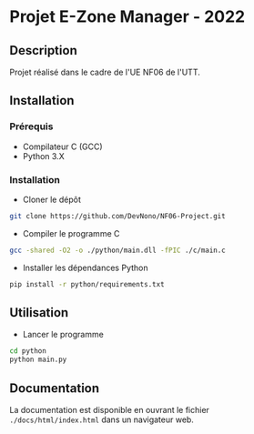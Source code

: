# Projet E-Zone Manager - 2022

## Description

Projet réalisé dans le cadre de l'UE NF06 de l'UTT.

## Installation

### Prérequis

- Compilateur C (GCC)
- Python 3.X

### Installation

- Cloner le dépôt
```bash
git clone https://github.com/DevNono/NF06-Project.git
```
- Compiler le programme C
```bash
gcc -shared -O2 -o ./python/main.dll -fPIC ./c/main.c
```
- Installer les dépendances Python
```bash
pip install -r python/requirements.txt
```

## Utilisation

- Lancer le programme
```bash
cd python
python main.py
```

## Documentation

La documentation est disponible en ouvrant le fichier `./docs/html/index.html` dans un navigateur web.